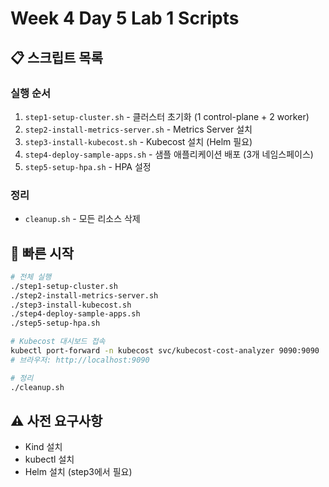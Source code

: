 # Week 4 Day 5 Lab 1 Scripts

## 📋 스크립트 목록

### 실행 순서
1. `step1-setup-cluster.sh` - 클러스터 초기화 (1 control-plane + 2 worker)
2. `step2-install-metrics-server.sh` - Metrics Server 설치
3. `step3-install-kubecost.sh` - Kubecost 설치 (Helm 필요)
4. `step4-deploy-sample-apps.sh` - 샘플 애플리케이션 배포 (3개 네임스페이스)
5. `step5-setup-hpa.sh` - HPA 설정

### 정리
- `cleanup.sh` - 모든 리소스 삭제

## 🚀 빠른 시작

```bash
# 전체 실행
./step1-setup-cluster.sh
./step2-install-metrics-server.sh
./step3-install-kubecost.sh
./step4-deploy-sample-apps.sh
./step5-setup-hpa.sh

# Kubecost 대시보드 접속
kubectl port-forward -n kubecost svc/kubecost-cost-analyzer 9090:9090
# 브라우저: http://localhost:9090

# 정리
./cleanup.sh
```

## ⚠️ 사전 요구사항
- Kind 설치
- kubectl 설치
- Helm 설치 (step3에서 필요)
